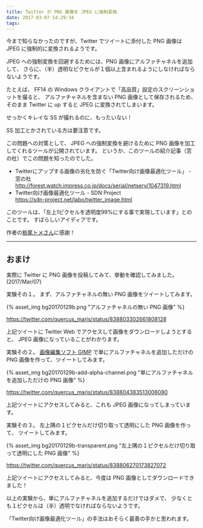 ```yaml
---
title: Twitter が PNG 画像を JPEG に強制変換
date: 2017-03-07 14:29:34
tags:
---
```

今まで知らなかったのですが、Twitter でツイートに添付した PNG 画像は JPEG に強制的に変換されるようです。

JPEG への強制変換を回避するためには、PNG 画像にアルファチャネルを追加して、
さらに、（半）透明なピクセルが１個以上含まれるようにしなければならないようです。

たとえば、
FF14 の Windows クライアントで「高品質」設定のスクリーンショットを撮ると、
アルファチャネルを含まない PNG 画像として保存されるため、
そのまま Twitter に up すると JPEG に変換されてしまいます。

せっかくキレイな SS が撮れるのに、もったいない！

SS 加工とかされている方は要注意です。

この問題への対策として、
JPEG への強制変換を避けるために PNG 画像を加工してくれるツールが公開されています。
というか、このツールの紹介記事（窓の杜）でこの問題を知ったのでした。

 - Twitterにアップする画像の劣化を防ぐ「Twitter向け画像最適化ツール」 - 窓の杜    
   http://forest.watch.impress.co.jp/docs/serial/netserv/1047319.html
 - Twitter向け画像最適化ツール - SDN Project    
   https://sdn-project.net/labo/twitter_image.html

このツールは、「左上1ピクセルを透明度99%にする事で実現しています」とのことです。
すばらしいアイディアです。

作者の[栃尾トメさん](https://sdn-project.net)に感謝！


------------------------------------------------------------------------------
## おまけ

実際に Twitter に PNG 画像を投稿してみて、挙動を確認してみました。
(2017/Mar/07)

実験その１。
まず、アルファチャネルの無い PNG 画像をツイートしてみます。

{% asset_img bg20170129b.png "アルファチャネルの無い PNG 画像" %}

https://twitter.com/quercus_maris/status/838803302661808128

上記ツイートに Twitter Web でアクセスして画像をダウンロードしようとすると、
JPEG 画像になっていることがわかります。

実験その２。
[画像編集ソフト GIMP](https://www.gimp.org)
で単にアルファチャネルを追加しただけの PNG 画像を作って、ツイートしてみます。

{% asset_img bg20170129b-add-alpha-channel.png "単にアルファチャネルを追加しただけの PNG 画像" %}

https://twitter.com/quercus_maris/status/838804383513006080

上記ツイートにアクセスしてみると、これも JPEG 画像になってしまっています。

実験その３。
左上隅の１ピクセルだけ切り取って透明にした PNG 画像を作って、
ツイートしてみます。

{% asset_img bg20170129b-transparent.png "左上隅の１ピクセルだけ切り取って透明にした PNG 画像" %}

https://twitter.com/quercus_maris/status/838806270173827072

上記ツイートにアクセスしてみると、今度は PNG 画像としてダウンロードできました！

以上の実験から、単にアルファチャネルを追加するだけではダメで、
少なくとも１ピクセルは（半）透明でなければならないようです。

「Twitter向け画像最適化ツール」の手法はおそらく最善の手かと思われます。
